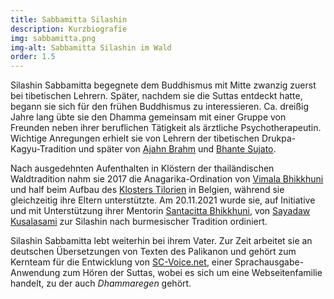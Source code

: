 ```yaml
---
title: Sabbamitta Silashin
description: Kurzbiografie
img: sabbamitta.png
img-alt: Sabbamitta Silashin im Wald
order: 1.5
---
```


Silashin Sabbamitta begegnete dem Buddhismus mit Mitte zwanzig zuerst bei tibetischen Lehrern. Später, nachdem sie die Suttas entdeckt hatte, begann sie sich für den frühen Buddhismus zu interessieren. Ca. dreißig Jahre lang übte sie den Dhamma gemeinsam mit einer Gruppe von Freunden neben ihrer beruflichen Tätigkeit als ärztliche Psychotherapeutin. Wichtige Anregungen erhielt sie von Lehrern der tibetischen Drukpa-Kagyu-Tradition und später von [Ajahn Brahm](https://www.samita.be/de/monks-nuns/ajahn-brahm/) und [Bhante Sujato](https://www.samita.be/de/monks-nuns/bhante-sujato/). 

Nach ausgedehnten Aufenthalten in Klöstern der thailändischen Waldtradition nahm sie 2017 die Anagarika-Ordination von [Vimala Bhikkhuni](https://tilorien.org/de/about-us/monastics/ayya-vimala/) und half beim Aufbau des [Klosters Tilorien](https://tilorien.org) in Belgien, während sie gleichzeitig ihre Eltern unterstützte. Am 20.11.2021 wurde sie, auf Initiative und mit Unterstützung ihrer Mentorin [Santacitta Bhikkhuni](https://alokavihara.org/deutsch/#ayyasc), von [Sayadaw Kusalasami](https://www.ashinkusala.com/) zur Silashin nach burmesischer Tradition ordiniert.

Silashin Sabbamitta lebt weiterhin bei ihrem Vater. Zur Zeit arbeitet sie an deutschen Übersetzungen von Texten des Palikanon und gehört zum Kernteam für die Entwicklung von [SC-Voice.net](https://sc-voice.net), einer Sprachausgabe-Anwendung zum Hören der Suttas, wobei es sich um eine Webseitenfamilie handelt, zu der auch *Dhammaregen* gehört.
